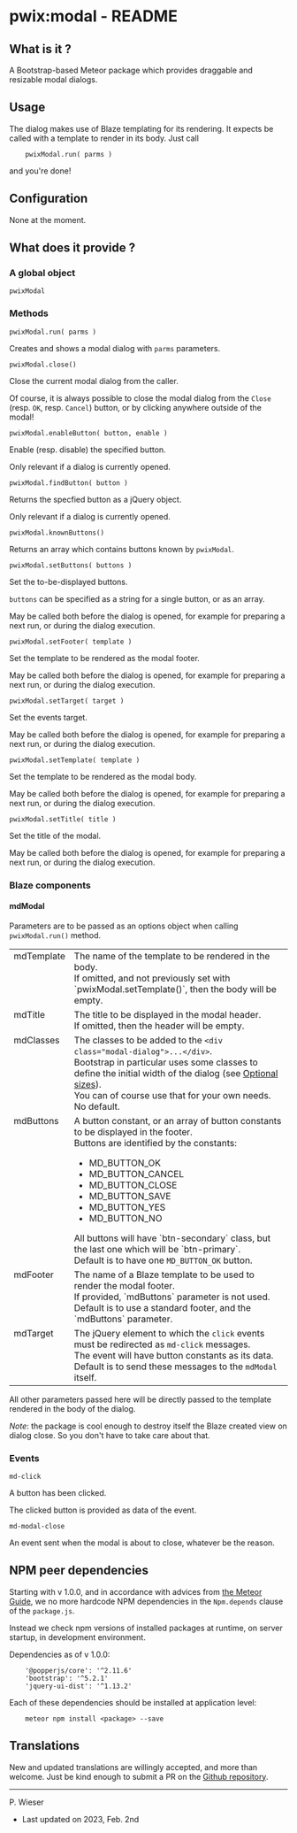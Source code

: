 # pwix:modal - README

## What is it ?

A Bootstrap-based Meteor package which provides draggable and resizable modal dialogs.

## Usage

The dialog makes use of Blaze templating for its rendering. It expects be called with a template to render in its body. Just call
```
    pwixModal.run( parms )
```
and you're done!

## Configuration

None at the moment.

## What does it provide ?

### A global object

`pwixModal`

### Methods

`pwixModal.run( parms )`

Creates and shows a modal dialog with `parms` parameters.

`pwixModal.close()`

Close the current modal dialog from the caller.

Of course, it is always possible to close the modal dialog from the `Close` (resp. `OK`, resp. `Cancel`) button, or by clicking anywhere outside of the modal!

`pwixModal.enableButton( button, enable )`

Enable (resp. disable) the specified button.

Only relevant if a dialog is currently opened.

`pwixModal.findButton( button )`

Returns the specfied button as a jQuery object.

Only relevant if a dialog is currently opened.

`pwixModal.knownButtons()`

Returns an array which contains buttons known by `pwixModal`.

`pwixModal.setButtons( buttons )`

Set the to-be-displayed buttons.

`buttons` can be specified as a string for a single button, or as an array.

May be called both before the dialog is opened, for example for preparing a next run, or during the dialog execution.

`pwixModal.setFooter( template )`

Set the template to be rendered as the modal footer.

May be called both before the dialog is opened, for example for preparing a next run, or during the dialog execution.

`pwixModal.setTarget( target )`

Set the events target.

May be called both before the dialog is opened, for example for preparing a next run, or during the dialog execution.

`pwixModal.setTemplate( template )`

Set the template to be rendered as the modal body.

May be called both before the dialog is opened, for example for preparing a next run, or during the dialog execution.

`pwixModal.setTitle( title )`

Set the title of the modal.

May be called both before the dialog is opened, for example for preparing a next run, or during the dialog execution.

### Blaze components

#### mdModal

Parameters are to be passed as an options object when calling `pwixModal.run()` method.

<table>
<tr>
<td style="vertical-align: top;">
mdTemplate
</td>
<td style="vertical-align: top;">
The name of the template to be rendered in the body.<br />
If omitted, and not previously set with `pwixModal.setTemplate()`, then the body will be empty.
</td>
</tr>

<tr>
<td style="vertical-align: top;">
mdTitle
</td>
<td style="vertical-align: top;">
The title to be displayed in the modal header.<br />
If omitted, then the header will be empty.
</td>
</tr>

<tr>
<td style="vertical-align: top;">
mdClasses
</td>
<td style="vertical-align: top;">
The classes to be added to the <code>&lt;div class="modal-dialog">...&lt;/div></code>.<br />
Bootstrap in particular uses some classes to define the initial width of the dialog (see <a href="https://getbootstrap.com/docs/5.3/components/modal/#optional-sizes">Optional sizes</a>).<br />
You can of course use that for your own needs.<br />
No default.
</td>
</tr>

<tr>
<td style="vertical-align: top;">
mdButtons
</td>
<td style="vertical-align: top;">
A button constant, or an array of button constants to be displayed in the footer.<br />
Buttons are identified by the constants:
<ul>
<li>MD_BUTTON_OK</li>
<li>MD_BUTTON_CANCEL</li>
<li>MD_BUTTON_CLOSE</li>
<li>MD_BUTTON_SAVE</li>
<li>MD_BUTTON_YES</li>
<li>MD_BUTTON_NO</li>
</ul>
All buttons will have `btn-secondary` class, but the last one which will be `btn-primary`.<br />
Default is to have one <code>MD_BUTTON_OK</code> button.
</td>
</tr>

<tr>
<td style="vertical-align: top;">
mdFooter
</td>
<td style="vertical-align: top;">
The name of a Blaze template to be used to render the modal footer.<br />
If provided, `mdButtons` parameter is not used.<br />
Default is to use a standard footer, and the `mdButtons` parameter.
</td>
</tr>

<tr>
<td style="vertical-align: top;">
mdTarget
</td>
<td style="vertical-align: top;">
The jQuery element to which the <code>click</code> events must be redirected as <code>md-click</code> messages.<br />
The event will have button constants as its data.<br />
Default is to send these messages to the <code>mdModal</code> itself.
</td>
</tr>
</table>

All other parameters passed here will be directly passed to the template rendered in the body of the dialog.

_Note_: the package is cool enough to destroy itself the Blaze created view on dialog close. So you don't have to take care about that.

### Events

`md-click`

A button has been clicked.

The clicked button is provided as data of the event.

`md-modal-close`

An event sent when the modal is about to close, whatever be the reason.

## NPM peer dependencies

Starting with v 1.0.0, and in accordance with advices from [the Meteor Guide](https://guide.meteor.com/writing-atmosphere-packages.html#npm-dependencies), we no more hardcode NPM dependencies in the `Npm.depends` clause of the `package.js`. 

Instead we check npm versions of installed packages at runtime, on server startup, in development environment.

Dependencies as of v 1.0.0:
```
    '@popperjs/core': '^2.11.6'
    'bootstrap': '^5.2.1'
    'jquery-ui-dist': '^1.13.2'
```
Each of these dependencies should be installed at application level:
```
    meteor npm install <package> --save
```

## Translations

New and updated translations are willingly accepted, and more than welcome. Just be kind enough to submit a PR on the [Github repository](https://github.com/trychlos/pwix-modal/pulls).

---
P. Wieser
- Last updated on 2023, Feb. 2nd
